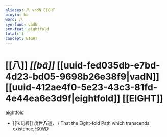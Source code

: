 ```yaml
---
aliases: 八 vadN EIGHT
pinyin: bā
word: 八
syn-func: vadN
sem-feat: eightfold
total: 1
concept: EIGHT 
---
```

# [[八]] *[[bā]]*  [[uuid-fed035db-e7bd-4d23-bd05-9698b26e38f9|vadN]] [[uuid-412ae4f0-5e23-43c3-81fd-4e44ea6e3d9f|eightfold]] [[EIGHT]]
eightfold
 - [[法句經]] 度世**八**道， / That the Eight-fold Path which transcends existence,[HXWD](https://hxwd.org/textview.html?location=KR6b0067_T_002-0567b.29)